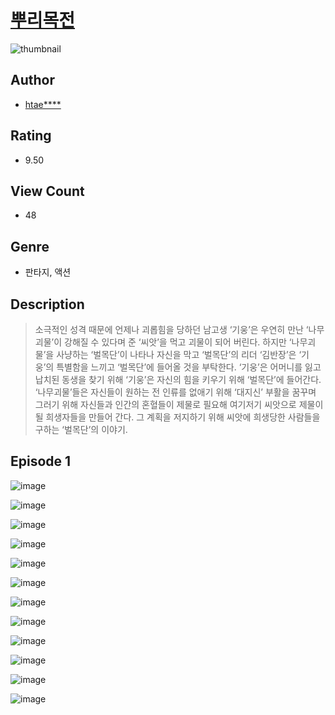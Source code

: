 # [뿌리목전](https://comic.naver.com/challenge/list?titleId=811396)
![thumbnail](https://image-comic.pstatic.net/user_contents_data/challenge_comic/2023/05/25/309874/upload_3689347710885246258_480x623.jpeg)

## Author
- [htae****](https://comic.naver.com/artistTitle?id=309874)

## Rating
- 9.50

## View Count
- 48

## Genre
- 판타지, 액션

## Description
> 소극적인 성격 때문에 언제나 괴롭힘을 당하던 남고생 ‘기웅’은 우연히 만난 ‘나무괴물’이 강해질 수 있다며 준 ‘씨앗’을 먹고 괴물이 되어 버린다. 하지만 ‘나무괴물’을 사냥하는 ‘벌목단’이 나타나 자신을 막고 ‘벌목단’의 리더 ‘김반장’은 ‘기웅’의 특별함을 느끼고 ‘벌목단’에 들어올 것을 부탁한다. ‘기웅’은 어머니를 잃고 납치된 동생을 찾기 위해 ‘기웅’은 자신의 힘을 키우기 위해 ‘벌목단’에 들어간다. ‘나무괴물’들은 자신들이 원하는 전 인류를 없애기 위해 ‘대지신’ 부활을 꿈꾸며 그러기 위해 자신들과 인간의 혼혈들이 제물로 필요해 여기저기 씨앗으로 제물이 될 희생자들을 만들어 간다. 그 계획을 저지하기 위해 씨앗에 희생당한 사람들을 구하는 ‘벌목단’의 이야기.


## Episode 1
![image](https://image-comic.pstatic.net/user_contents_data/challenge_comic/2023/05/25/309874/upload_3558745744187144243.jpeg)

![image](https://image-comic.pstatic.net/user_contents_data/challenge_comic/2023/05/25/309874/upload_3618705209938163509.jpeg)

![image](https://image-comic.pstatic.net/user_contents_data/challenge_comic/2023/05/25/309874/upload_7234245968468928100.jpeg)

![image](https://image-comic.pstatic.net/user_contents_data/challenge_comic/2023/05/25/309874/upload_7291719648980318009.jpeg)

![image](https://image-comic.pstatic.net/user_contents_data/challenge_comic/2023/05/25/309874/upload_3486969418883871846.jpeg)

![image](https://image-comic.pstatic.net/user_contents_data/challenge_comic/2023/05/25/309874/upload_4120901639645247330.jpeg)

![image](https://image-comic.pstatic.net/user_contents_data/challenge_comic/2023/05/25/309874/upload_3774634638290608691.jpeg)

![image](https://image-comic.pstatic.net/user_contents_data/challenge_comic/2023/05/25/309874/upload_3976790849696839265.jpeg)

![image](https://image-comic.pstatic.net/user_contents_data/challenge_comic/2023/05/25/309874/upload_7148732345791099184.jpeg)

![image](https://image-comic.pstatic.net/user_contents_data/challenge_comic/2023/05/25/309874/upload_3486973821174636850.jpeg)

![image](https://image-comic.pstatic.net/user_contents_data/challenge_comic/2023/05/25/309874/upload_4121750466917054518.jpeg)

![image](https://image-comic.pstatic.net/user_contents_data/challenge_comic/2023/05/25/309874/upload_3835153071825237304.jpeg)

